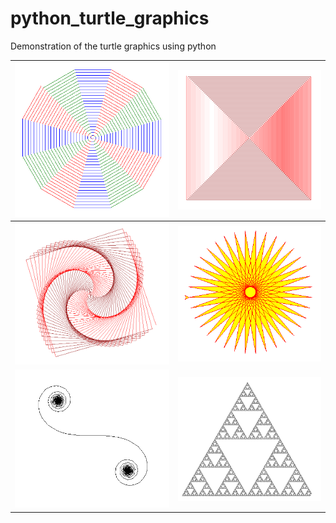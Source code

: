 # python_turtle_graphics
Demonstration of the turtle graphics using python



| ![pattern1](imgs\pattern1.png)             | ![pattern2](imgs\pattern2.png)         |
| ------------------------------------------ | -------------------------------------- |
| ![pattern3](imgs\pattern3.png)             | ![pattern4](imgs\pattern4.png)         |
| ![Euler-spiral-1](imgs\Euler-spiral-1.png) | ![Sierpinski-3](imgs\Sierpinski-3.png) |

